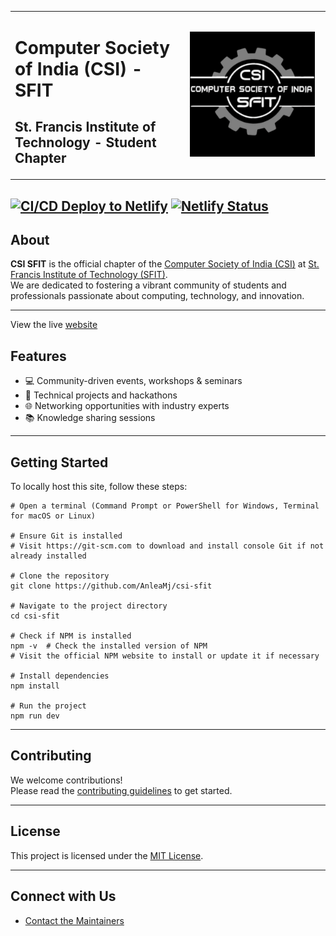 <table width="100%">
<tr>
<td>

# Computer Society of India (CSI) - SFIT  
## St. Francis Institute of Technology - Student Chapter

</td>
<td align="center" width="220">
    <img src="/assets/csi-sfit-logo.gif" alt="CSI SFIT Logo" width="200"/>
</td>
</tr>
</table>

[![CI/CD Deploy to Netlify](https://github.com/AnleaMJ/csi-sfit/actions/workflows/ci-cd-netlify.yml/badge.svg)](https://github.com/AnleaMJ/csi-sfit/actions/workflows/ci-cd-netlify.yml)
[![Netlify Status](https://api.netlify.com/api/v1/badges/5f416c4b-1e6a-47e4-97a7-c26c738be72a/deploy-status)](https://app.netlify.com/projects/sfit-csi/deploys)
---

## About

**CSI SFIT** is the official chapter of the [Computer Society of India (CSI)](https://www.csi-india.org/) at [St. Francis Institute of Technology (SFIT)](https://www.sfit.ac.in/).  
We are dedicated to fostering a vibrant community of students and professionals passionate about computing, technology, and innovation.

---
View the live [website](https://sfit-csi.netlify.app/)
## Features

- 💻 Community-driven events, workshops & seminars
- 🚀 Technical projects and hackathons
- 🌐 Networking opportunities with industry experts
- 📚 Knowledge sharing sessions

---
## Getting Started

To locally host this site, follow these steps:

```shell
# Open a terminal (Command Prompt or PowerShell for Windows, Terminal for macOS or Linux)

# Ensure Git is installed
# Visit https://git-scm.com to download and install console Git if not already installed

# Clone the repository
git clone https://github.com/AnleaMj/csi-sfit

# Navigate to the project directory
cd csi-sfit

# Check if NPM is installed
npm -v  # Check the installed version of NPM
# Visit the official NPM website to install or update it if necessary

# Install dependencies
npm install

# Run the project
npm run dev

```
---
## Contributing

We welcome contributions!  
Please read the [contributing guidelines](CONTRIBUTING.md) to get started.

---

## License

This project is licensed under the [MIT License](LICENSE).

---

## Connect with Us

- [Contact the Maintainers](mailto:movefore@gmail.com)
